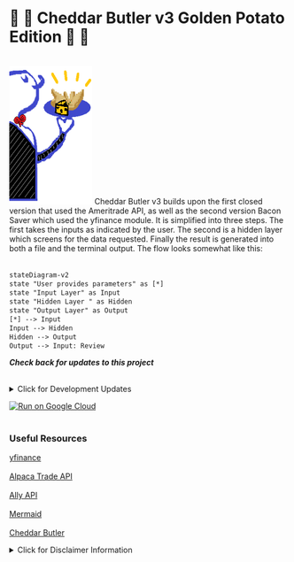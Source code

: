 # :potato: :cheese: Cheddar Butler v3 Golden Potato Edition :potato: :cheese: 
<br>
<img src='logo3goldenpotato.png' alt = 'Golden Potato' width = '150' height = '250'>
Cheddar Butler v3 builds upon the first closed version that used the Ameritrade API,
as well as the second version Bacon Saver which used the yfinance module. It is 
simplified into three steps. The first takes the inputs as indicated by
the user. The second is a hidden layer which screens for the data requested. Finally
the result is generated into both a file and the terminal output. The flow looks somewhat like this:
<br>
<br>

```mermaid
stateDiagram-v2
state "User provides parameters" as [*]
state "Input Layer" as Input
state "Hidden Layer " as Hidden
state "Output Layer" as Output
[*] --> Input
Input --> Hidden
Hidden --> Output
Output --> Input: Review

```

***Check back for updates to this project***
<br>
<br>
<details><summary>Click for Development Updates</summary>
<p>
<br>
Pending tasks:
<br>
Deadline: Jan 31, 2023
<br>

- [x] Create iterable list of stock tickers to pass through functions. :test_tube:

*1/4/2023 - Ran into an exception while retrieving option chain data from yfinance, currently monitoring stack trace:*

```python 
   yfinance  "ValueError: Expiration `YYYY-MM-DD` cannot be found. Available expiration are: []"
```
<br>

*1/5/2023 - The input ticker symbol required for the yfinance module needs to be correct. So far the function is iterating through an object list and it is starting with the index of zero, whereas there was a breakthrough late last night when converting this input. If this the case then this new method needs to be grafted into the old code and the old code should be intensively debugged. Furthermore, the option data frame is now cleaned up in experimental mode and this also needs to be merged with the old code. The repository should be on time
to be updated by the deadline.*

- [x] Generate additional sample outputs.:printer:

*1/10/2023 - The Screener.py and start.py modules are now working. Adding sample outputs, while sell function still
needs work.*

*1/16/2023 - Trade execution function will be delayed due to website upgrades. Matplotlib animations of option payoff functions came up as an interesting added application to the outputted Data Frames, if not an interesting separate project in the future.*

- [ ] Create trade execution function.:computer:

<p>
    </details>

[![Run on Google Cloud](https://deploy.cloud.run/button.svg)](https://deploy.cloud.run)<br><br>
### Useful Resources
[yfinance](https://pypi.org/project/yfinance/)<br><br>
[Alpaca Trade API](https://github.com/alpacahq/alpaca-trade-api-python)<br><br>
[Ally API](https://www.ally.com/api/invest/documentation/getting-started/)<br><br>
[Mermaid](https://github.com/mermaid-js/mermaid)<br><br>
[Cheddar Butler](https://www.cheddarbutler.com)

<details><summary>Click for Disclaimer Information</summary>
<p>

#### Notes:

*This project is meant purely for educational purposes only. As with any mathematical model it can be dangerous to rely blindly on results without thorough scrutiny.* 
  
 *Code blocks in this project will be presented in the following format:*  
  
```python
   run Command
```

Good advice:

[![Kenny Rogers- The Gambler](https://img.youtube.com/vi/7hx4gdlfamo/0.jpg)](https://www.youtube.com/watch?v=7hx4gdlfamo)
  
Solid reads:
[The Physics Of Wall Street](https://www.amazon.com/Physics-Wall-Street-Predicting-Unpredictable-ebook/dp/B006R8PMJS)
  
</p>
</details>


